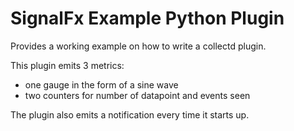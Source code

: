 SignalFx Example Python Plugin
==============================

Provides a working example on how to write a collectd plugin.    

This plugin emits 3 metrics:
  - one gauge in the form of a sine wave
  - two counters for number of datapoint and events seen

The plugin also emits a notification every time it starts up.

